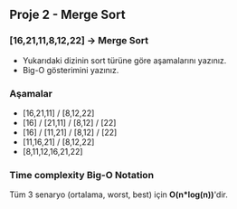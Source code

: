 ## Proje 2 - Merge Sort

### [16,21,11,8,12,22] -> Merge Sort

- Yukarıdaki dizinin sort türüne göre aşamalarını yazınız.
- Big-O gösterimini yazınız.


### Aşamalar

- [16,21,11]  /  [8,12,22]
- [16]  /  [21,11]  /  [8,12]  /  [22]
- [16]  /  [11,21]  /  [8,12]  /  [22]
- [11,16,21]  /  [8,12,22]
- [8,11,12,16,21,22]

### Time complexity Big-O Notation
Tüm 3 senaryo (ortalama, worst, best) için **O(n*log(n))**'dir.
